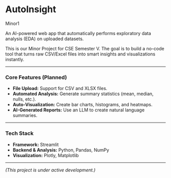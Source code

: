 # AutoInsight
Minor1

An AI-powered web app that automatically performs exploratory data analysis (EDA) on uploaded datasets.

This is our Minor Project for CSE Semester V. The goal is to build a no-code tool that turns raw CSV/Excel files into smart insights and visualizations instantly.

---

### Core Features (Planned)

*   **File Upload:** Support for CSV and XLSX files.
*   **Automated Analysis:** Generate summary statistics (mean, median, nulls, etc.).
*   **Auto-Visualization:** Create bar charts, histograms, and heatmaps.
*   **AI-Generated Reports:** Use an LLM to create natural language summaries.

---

### Tech Stack

*   **Framework:** Streamlit
*   **Backend & Analysis:** Python, Pandas, NumPy
*   **Visualization:** Plotly, Matplotlib

---

*(This project is under active development.)*
